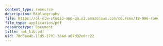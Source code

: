 ```yaml
---
content_type: resource
description: Bibliography
file: https://ol-ocw-studio-app-qa.s3.amazonaws.com/courses/18-996-random-matrix-theory-and-its-applications-spring-2004/70d6ee4b11d51701384da07d32e0cc22_rmt_bib.pdf
file_type: application/pdf
resourcetype: Document
title: rmt_bib.pdf
uid: 70d6ee4b-11d5-1701-384d-a07d32e0cc22
---
```

